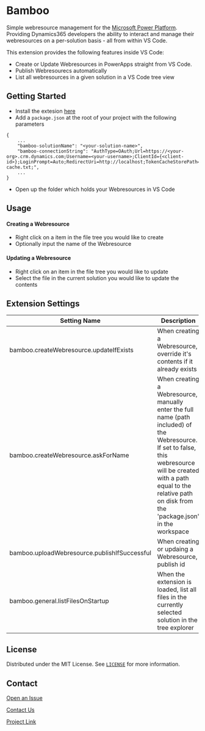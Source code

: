 # Bamboo
Simple webresource management for the [Microsoft Power Platform](https://powerplatform.microsoft.com/en-us/). Providing Dynamics365 developers the ability to interact and manage their webresources on a per-solution basis - all from within VS Code.

This extension provides the following features inside VS Code:

- Create or Update Webresources in PowerApps straight from VS Code.
- Publish Webresourecs automatically
- List all webresources in a given solution in a VS Code tree view

## Getting Started
- Install the extesion [here](https://marketplace.visualstudio.com/publishers/root16)
- Add a `package.json` at the root of your project with the following parameters
```
{
    ...
    "bamboo-solutionName": "<your-solution-name>",
    "bamboo-connectionString": "AuthType=OAuth;Url=https://<your-org>.crm.dynamics.com;Username=<your-username>;ClientId={<client-id>};LoginPrompt=Auto;RedirectUri=http://localhost;TokenCacheStorePath=./oauth-cache.txt;",
    ...
}
```
- Open up the folder which holds your Webresources in VS Code


## Usage
#### Creating a Webresource
- Right click on a item in the file tree you would like to create
- Optionally input the name of the Webresource  

#### Updating a Webresource
- Right click on an item in the file tree you would like to update
- Select the file in the current solution you would like to update the contents

## Extension Settings 

| Setting Name      | Description |
| ----------- | ----------- |
| bamboo.createWebresource.updateIfExists      | When creating a Webresource, override it's contents if it already exists       |
| bamboo.createWebresource.askForName   | When creating a Webresource, manually enter the full name (path included) of the Webresource. If set to false, this webresource will be created with a path equal to the relative path on disk from the 'package.json' in the workspace           |
| bamboo.uploadWebresource.publishIfSuccessful   | When creating or updaing a Webresource, publish id        |
| bamboo.general.listFilesOnStartup   | When the extension is loaded, list all files in the currently selected solution in the tree explorer        |

## License

Distributed under the MIT License. See [`LICENSE`](LICENSE) for more information.
## Contact

[Open an Issue](https://github.com/johnyenter-briars/reverse-date-parser/issues/new)

[Contact Us](https://root16.com/resources/contact-us/)

[Project Link](https://github.com/Root16/bamboo)